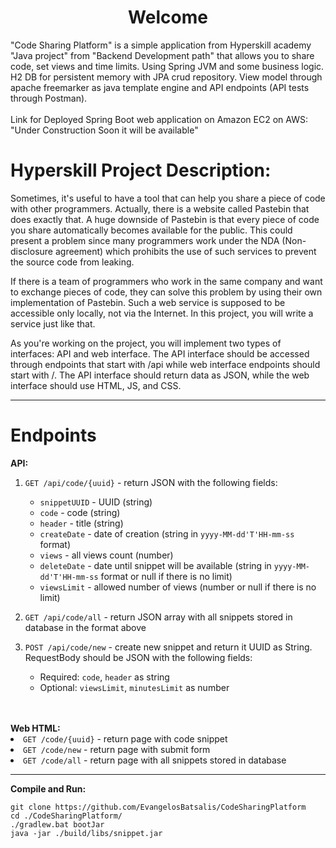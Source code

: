 <h1 align="center"> Welcome </h1>
<p>"Code Sharing Platform" is a simple application from Hyperskill academy "Java project" from "Backend Development path" that allows you to share code, set views and time limits.
Using Spring JVM and some business logic. H2 DB for persistent memory with JPA crud repository. View model through apache freemarker as java template engine and API endpoints (API tests through Postman).
<br><br>Link for Deployed Spring Boot web application on Amazon EC2 on AWS: "Under Construction Soon it will be available"</p>
<h1>Hyperskill Project Description:</h1>
<p>Sometimes, it's useful to have a tool that can help you share a piece of code with other programmers. Actually, there is a website called Pastebin that does exactly that. A huge downside of Pastebin is that every piece of code you share automatically becomes available for the public. This could present a problem since many programmers work under the NDA (Non-disclosure agreement) which prohibits the use of such services to prevent the source code from leaking.

If there is a team of programmers who work in the same company and want to exchange pieces of code, they can solve this problem by using their own implementation of Pastebin. Such a web service is supposed to be accessible only locally, not via the Internet. In this project, you will write a service just like that.

As you're working on the project, you will implement two types of interfaces: API and web interface. The API interface should be accessed through endpoints that start with /api while web interface endpoints should start with /. The API interface should return data as JSON, while the web interface should use HTML, JS, and CSS.</p>
<hr>
<h1>Endpoints </h1>
<strong>API:</strong>
<ol>
<li>
<p><code>GET /api/code/{uuid}</code> - return JSON with the following fields:</p>
<ul>
<li><code>snippetUUID</code> - UUID (string)</li>
<li><code>code</code> - code (string)</li>
<li><code>header</code> - title (string)</li>
<li><code>createDate</code> - date of creation (string in <code>yyyy-MM-dd'T'HH-mm-ss</code> format)</li>
<li><code>views</code> - all views count (number)</li>
<li><code>deleteDate</code> - date until snippet will be available (string in <code>yyyy-MM-dd'T'HH-mm-ss</code> format or null if there is no limit)</li>
<li><code>viewsLimit</code> - allowed number of views (number or null if there is no limit)</li>
</ul>
</li>
<li>
<p><code>GET /api/code/all</code> - return JSON array with all snippets stored in database in the format above</p>
</li>
<li>
<p><code>POST /api/code/new</code> - create new snippet and return it UUID as String.<br>
RequestBody should be JSON with the following fields:</p>
<ul>
<li>Required: <code>code</code>, <code>header</code> as string</li>
<li>Optional: <code>viewsLimit</code>, <code>minutesLimit</code> as number</li>
</ul>
</li>
</ol>
<br><br>
<strong>Web HTML:</strong>
<li><code>GET /code/{uuid}</code> - return page with code snippet</li>
<li><code>GET /code/new</code> - return page with submit form</li>
<li><code>GET /code/all</code> - return page with all snippets stored in database</li>
</ol>
<hr>
<strong>Compile and Run:</strong>
</code></pre></div>

```
git clone https://github.com/EvangelosBatsalis/CodeSharingPlatform
cd ./CodeSharingPlatform/
./gradlew.bat bootJar
java -jar ./build/libs/snippet.jar
```
